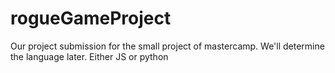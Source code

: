 # rogueGameProject
Our project submission for the small project of mastercamp. We'll determine the language later. Either JS or python
